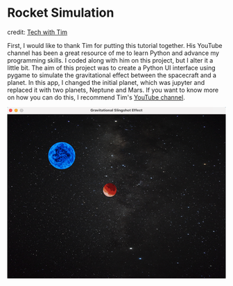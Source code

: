 # Rocket Simulation

credit: [Tech with Tim](https://www.youtube.com/watch?v=HTfwhmHVpqM&list=LL&index=2&ab_channel=TechWithTim)

First, I would like to thank Tim for putting this tutorial together. His YouTube channel has been a great resource of me
to learn Python and advance my programming skills. I coded along with him on this project, but I alter it a little bit.
The aim of this project was to create a Python UI interface using pygame to simulate the gravitational 
effect between the spacecraft and a planet. In this app, I changed the initial planet, which was jupyter and replaced it
with two planets, Neptune and Mars. If you want to know more on how you can do this, I recommend Tim's 
[YouTube channel](https://www.youtube.com/watch?v=HTfwhmHVpqM&list=LL&index=2&ab_channel=TechWithTim).

![Gravitational Slingshot Effect](app.png)
